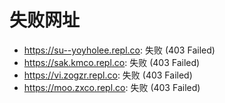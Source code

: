 # 失败网址
- https://su--yoyholee.repl.co: 失败 (403
Failed)
- https://sak.kmco.repl.co: 失败 (403
Failed)
- https://vi.zogzr.repl.co: 失败 (403
Failed)
- https://moo.zxco.repl.co: 失败 (403
Failed)
